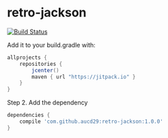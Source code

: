 # retro-jackson
[![Build Status](https://travis-ci.org/aucd29/retro-jackson.svg?branch=master)](https://travis-ci.org/aucd29/retro-jackson)

Add it to your build.gradle with:
```gradle
allprojects {
    repositories {
        jcenter()
        maven { url "https://jitpack.io" }
    }
}
```

Step 2. Add the dependency

```gradle
dependencies {
    compile 'com.github.aucd29:retro-jackson:1.0.0'
}
```
